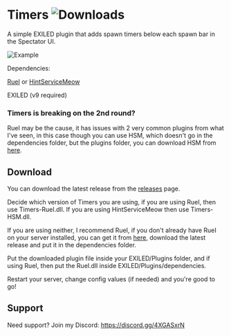 ﻿# Timers ![Downloads](https://img.shields.io/github/downloads/LumiFae/Timers/total)

A simple EXILED plugin that adds spawn timers below each spawn bar in the Spectator UI.

![Example](https://github.com/LumiFae/Timers/blob/master/imgs/snippet.png)

Dependencies:

[RueI](https://github.com/LolaLollipop/RueI) or [HintServiceMeow](https://github.com/MeowServer/HintServiceMeow)

EXILED (v9 required)

### Timers is breaking on the 2nd round?

RueI may be the cause, it has issues with 2 very common plugins from what I've seen, in this case though you can use HSM, which doesn't go in the dependencies folder, but the plugins folder, you can download HSM from [here](https://github.com/MeowServer/HintServiceMeow/releases/latest).

## Download

You can download the latest release from the [releases](https://github.com/LumiFae/Timers/releases/latest) page.

Decide which version of Timers you are using, if you are using RueI, then use Timers-RueI.dll. If you are using
HintServiceMeow then use Timers-HSM.dll.

If you are using neither, I recommend RueI, if you don't already have RueI on your server installed, you can get it from [here](https://github.com/pawslee/RueI/releases/latest), download the latest release and put it in the dependencies folder.

Put the downloaded plugin file inside your EXILED/Plugins folder, and if using RueI, then put the RueI.dll inside
EXILED/Plugins/dependencies.

Restart your server, change config values (if needed) and you're good to go!

## Support

Need support? Join my Discord: https://discord.gg/4XGASxrN
